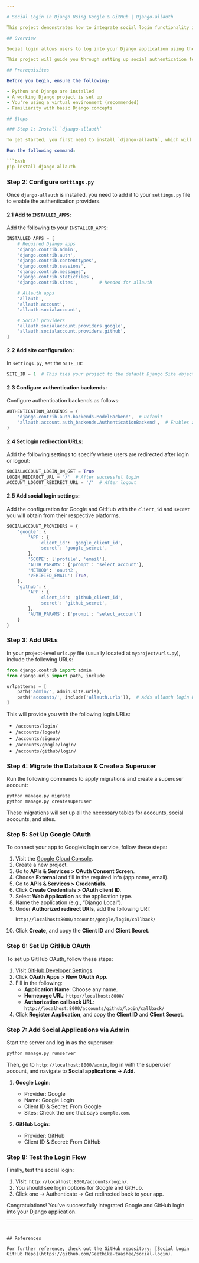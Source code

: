 ```yaml
---

# Social Login in Django Using Google & GitHub | Django-allauth

This project demonstrates how to integrate social login functionality into a Django application using Google and GitHub accounts. By using the powerful `django-allauth` package, we enable multiple social authentication providers along with user management features like email login, account verification, and more.

## Overview

Social login allows users to log into your Django application using their existing Google or GitHub accounts, which provides a seamless user experience and saves time by avoiding the need to remember additional passwords.

This project will guide you through setting up social authentication for Google and GitHub with `django-allauth`.

## Prerequisites

Before you begin, ensure the following:

- Python and Django are installed
- A working Django project is set up
- You're using a virtual environment (recommended)
- Familiarity with basic Django concepts

## Steps

### Step 1: Install `django-allauth`

To get started, you first need to install `django-allauth`, which will handle the entire authentication process, including social logins.

Run the following command:

```bash
pip install django-allauth
```

### Step 2: Configure `settings.py`

Once `django-allauth` is installed, you need to add it to your `settings.py` file to enable the authentication providers.

#### 2.1 Add to `INSTALLED_APPS`:

Add the following to your `INSTALLED_APPS`:

```python
INSTALLED_APPS = [
    # Required Django apps
    'django.contrib.admin',
    'django.contrib.auth',
    'django.contrib.contenttypes',
    'django.contrib.sessions',
    'django.contrib.messages',
    'django.contrib.staticfiles',
    'django.contrib.sites',        # Needed for allauth

    # Allauth apps
    'allauth',
    'allauth.account',
    'allauth.socialaccount',

    # Social providers
    'allauth.socialaccount.providers.google',
    'allauth.socialaccount.providers.github',
]
```

#### 2.2 Add site configuration:

In `settings.py`, set the `SITE_ID`:

```python
SITE_ID = 1  # This ties your project to the default Django Site object (example.com)
```

#### 2.3 Configure authentication backends:

Configure authentication backends as follows:

```python
AUTHENTICATION_BACKENDS = (
    'django.contrib.auth.backends.ModelBackend',  # Default
    'allauth.account.auth_backends.AuthenticationBackend',  # Enables allauth
)
```

#### 2.4 Set login redirection URLs:

Add the following settings to specify where users are redirected after login or logout:

```python
SOCIALACCOUNT_LOGIN_ON_GET = True
LOGIN_REDIRECT_URL = '/'  # After successful login
ACCOUNT_LOGOUT_REDIRECT_URL = '/'  # After logout
```

#### 2.5 Add social login settings:

Add the configuration for Google and GitHub with the `client_id` and `secret` you will obtain from their respective platforms.

```python
SOCIALACCOUNT_PROVIDERS = {
    'google': {
        'APP': {
            'client_id': 'google_client_id',
            'secret': 'google_secret',
        },
        'SCOPE': ['profile', 'email'],
        'AUTH_PARAMS': {'prompt': 'select_account'},
        'METHOD': 'oauth2',
        'VERIFIED_EMAIL': True,
    },
    'github': {
        'APP': {
            'client_id': 'github_client_id',
            'secret': 'github_secret',
        },
        'AUTH_PARAMS': {'prompt': 'select_account'}
    }
}
```

### Step 3: Add URLs

In your project-level `urls.py` file (usually located at `myproject/urls.py`), include the following URLs:

```python
from django.contrib import admin
from django.urls import path, include

urlpatterns = [
    path('admin/', admin.site.urls),
    path('accounts/', include('allauth.urls')),  # Adds allauth login URLs
]
```

This will provide you with the following login URLs:
- `/accounts/login/`
- `/accounts/logout/`
- `/accounts/signup/`
- `/accounts/google/login/`
- `/accounts/github/login/`

### Step 4: Migrate the Database & Create a Superuser

Run the following commands to apply migrations and create a superuser account:

```bash
python manage.py migrate
python manage.py createsuperuser
```

These migrations will set up all the necessary tables for accounts, social accounts, and sites.

### Step 5: Set Up Google OAuth

To connect your app to Google’s login service, follow these steps:

1. Visit the [Google Cloud Console](https://console.cloud.google.com/).
2. Create a new project.
3. Go to **APIs & Services > OAuth Consent Screen**.
4. Choose **External** and fill in the required info (app name, email).
5. Go to **APIs & Services > Credentials**.
6. Click **Create Credentials > OAuth client ID**.
7. Select **Web Application** as the application type.
8. Name the application (e.g., “Django Local”).
9. Under **Authorized redirect URIs**, add the following URI:
   ```
   http://localhost:8000/accounts/google/login/callback/
   ```
10. Click **Create**, and copy the **Client ID** and **Client Secret**.

### Step 6: Set Up GitHub OAuth

To set up GitHub OAuth, follow these steps:

1. Visit [GitHub Developer Settings](https://github.com/settings/developers).
2. Click **OAuth Apps** > **New OAuth App**.
3. Fill in the following:
   - **Application Name**: Choose any name.
   - **Homepage URL**: `http://localhost:8000/`
   - **Authorization callback URL**: `http://localhost:8000/accounts/github/login/callback/`
4. Click **Register Application**, and copy the **Client ID** and **Client Secret**.

### Step 7: Add Social Applications via Admin

Start the server and log in as the superuser:

```bash
python manage.py runserver
```

Then, go to `http://localhost:8000/admin`, log in with the superuser account, and navigate to **Social applications → Add**.

1. **Google Login**:
   - Provider: Google
   - Name: Google Login
   - Client ID & Secret: From Google
   - Sites: Check the one that says `example.com`.

2. **GitHub Login**:
   - Provider: GitHub
   - Client ID & Secret: From GitHub

### Step 8: Test the Login Flow

Finally, test the social login:

1. Visit: `http://localhost:8000/accounts/login/`.
2. You should see login options for Google and GitHub.
3. Click one → Authenticate → Get redirected back to your app.

Congratulations! You’ve successfully integrated Google and GitHub login into your Django application.

---
```


## References

For further reference, check out the GitHub repository: [Social Login GitHub Repo](https://github.com/Geethika-taashee/social-login).

